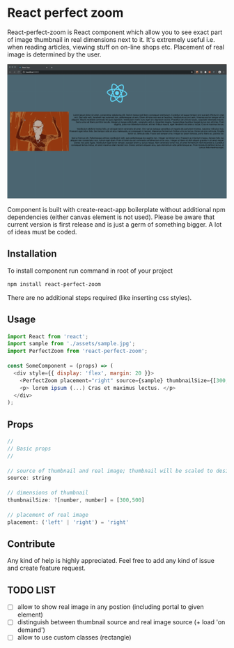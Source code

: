 # React perfect zoom

React-perfect-zoom is React component which allow you to see exact part of image thumbnail in real dimensions next to it. It's extremely useful i.e. when reading articles, viewing stuff on on-line shops etc. Placement of real image is determined by the user.

![Alt Demo](https://raw.githubusercontent.com/jedluk/random/master/react-perfect-zoom/perfect_zoom_demo.gif)

Component is built with create-react-app boilerplate without additional npm dependencies (either canvas element is not used). Please be aware that current version is first release and is just a germ of something bigger. A lot of ideas must be coded.

## Installation

To install component run command in root of your project

```bash
npm install react-perfect-zoom
```

There are no additional steps required (like inserting css styles).

## Usage

```js
import React from 'react';
import sample from './assets/sample.jpg';
import PerfectZoom from 'react-perfect-zoom';

const SomeComponent = (props) => (
  <div style={{ display: 'flex', margin: 20 }}>
    <PerfectZoom placement="right" source={sample} thumbnailSize={[300, 500]} />
    <p> lorem ipsum (...) Cras et maximus lectus. </p>
  </div>
);
```

## Props

```js
//
// Basic props
//

// source of thumbnail and real image; thumbnail will be scaled to desired size, real image show
source: string

// dimensions of thumbnail
thumbnailSize: ?[number, number] = [300,500]

// placement of real image
placement: ('left' | 'right') = 'right'
```

## Contribute

Any kind of help is highly appreciated. Feel free to add any kind of issue and create feature request.

## TODO LIST

- [ ] allow to show real image in any postion (including portal to given element)
- [ ] distinguish between thumbnail source and real image source (+ load 'on demand')
- [ ] allow to use custom classes (rectangle)

